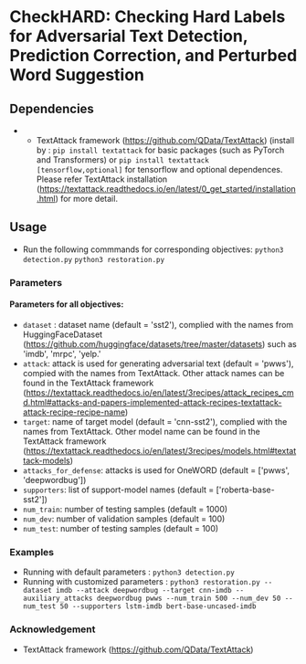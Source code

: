 # CheckHARD: Checking Hard Labels for Adversarial Text Detection, Prediction Correction, and Perturbed Word Suggestion

## Dependencies

* * TextAttack framework (https://github.com/QData/TextAttack) (install by : `pip install textattack` for basic packages (such as PyTorch and Transformers) or `pip install textattack [tensorflow,optional]` for tensorflow and optional dependences. Please refer TextAttack installation (https://textattack.readthedocs.io/en/latest/0_get_started/installation.html) for more detail.

## Usage

* Run the following commmands for corresponding objectives:
 `python3 detection.py`
 `python3 restoration.py`
 
### Parameters

#### Parameters for all objectives:

* `dataset` : dataset name (default = 'sst2'), complied with the names from HuggingFaceDataset (https://github.com/huggingface/datasets/tree/master/datasets) such as 'imdb', 'mrpc', 'yelp.'
* `attack`: attack is used for generating adversarial text (default = 'pwws'), compied with the names from TextAttack. Other attack names can be found in the TextAttack framework (https://textattack.readthedocs.io/en/latest/3recipes/attack_recipes_cmd.html#attacks-and-papers-implemented-attack-recipes-textattack-attack-recipe-recipe-name)
* `target`: name of target model (default = 'cnn-sst2'), complied with the names from TextAttack. Other model name can be found in the TextAttack framework (https://textattack.readthedocs.io/en/latest/3recipes/models.html#textattack-models)
* `attacks_for_defense`: attacks is used for OneWORD (default = ['pwws', 'deepwordbug'])
* `supporters`: list of support-model names (default = ['roberta-base-sst2'])
* `num_train`: number of testing samples (default = 1000)
* `num_dev`:  number of validation samples (default = 100)
* `num_test`: number of testing samples (default = 100)

### Examples

* Running with default parameters : `python3 detection.py`
* Running with customized parameters : `python3 restoration.py --dataset imdb --attack deepwordbug --target cnn-imdb --auxiliary_attacks deepwordbug pwws --num_train 500 --num_dev 50 --num_test 50 --supporters lstm-imdb bert-base-uncased-imdb`

### Acknowledgement
* TextAttack framework (https://github.com/QData/TextAttack)

